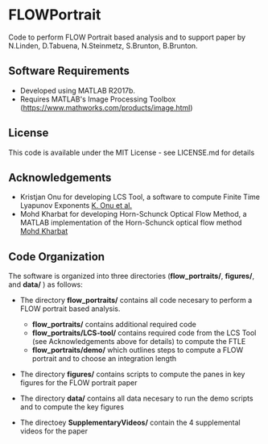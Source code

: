 # FLOWPortrait

Code to perform FLOW Portrait based analysis and to support paper by N.Linden, D.Tabuena, N.Steinmetz, S.Brunton, B.Brunton.

## Software Requirements
- Developed using MATLAB R2017b. 
- Requires MATLAB's Image Processing Toolbox (<https://www.mathworks.com/products/image.html>)

## License

This code is available under the MIT License - see LICENSE.md for details

## Acknowledgements

- Kristjan Onu for developing LCS Tool, a software to compute Finite Time Lyapunov Exponents [K. Onu et al.](https://www.sciencedirect.com/science/article/abs/pii/S187775031400163X#!)
- Mohd Kharbat for developing Horn-Schunck Optical Flow Method, a MATLAB implementation of the Horn-Schunck optical flow method [Mohd Kharbat](https://www.mathworks.com/matlabcentral/fileexchange/22756-horn-schunck-optical-flow-method)

## Code Organization

The software is organized into three directories (**flow_portraits/**, **figures/**, and **data/** ) as follows:

- The directory **flow_portraits/** contains all code necesary to perform a FLOW portrait based analysis.

  - **flow_portraits/** contains additional required code 
  - **flow_portraits/LCS-tool/** contains required code from the LCS Tool (see Acknowledgements above for details) to compute the FTLE
  - **flow_portraits/demo/** which outlines steps to compute a FLOW portrait and to choose an integration length

- The directory **figures/** contains scripts to compute the panes in key figures for the FLOW portrait paper

- The directory **data/** contains all data necesary to run the demo scripts and to compute the key figures

- The directoey **SupplementaryVideos/** contain the 4 supplemental videos for the paper

  


